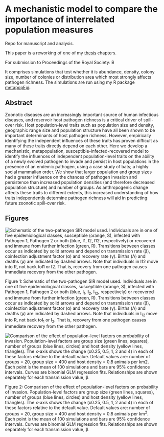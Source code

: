 
A mechanistic model to compare the importance of interrelated population measures
=======================================================================================

Repo for manuscript and analysis.

This paper is a reworking of one of my [thesis](https://github.com/timcdlucas/PhDThesis) chapters.

For submission to Proceedings of the Royal Society: B

It comprises simulations that test whether it is abundance, density, colony size, number of colonies or distribution area which most strongly affects pathogen richness.
The simulations are run using my R package [metapopEpi](https://github.com/timcdlucas/metapopEpi).






Abstract
---------

Zoonotic diseases are an increasingly important source of human infectious diseases, and reservoir host pathogen richness is a critical driver of spill-over risk. 
Host population-level traits such as population size and density, geographic range size and population structure have all been shown to be important determinants of host pathogen richness. 
However, empirically identifying the independent influences of these traits has proven difficult as many of these traits directly depend on each other. 
Here we develop a mechanistic, metapopulation, susceptible-infected-recovered model to identify the influences of independent population-level traits on the ability of a newly evolved pathogen to invade and persist in host populations in the presence of an endemic pathogen, using a case study of bats; a highly social mammalian order. 
We show that larger population and group sizes had a greater influence on the chances of pathogen invasion and persistence than increased population densities (and therefore decreased population structure) and number of groups. 
As anthropogenic change affects these traits to different extents, this increased understanding of how traits independently determine pathogen richness will aid in predicting future zoonotic spill-over risk.





Figures
-------

![
  Schematic of the two-pathogen SIR model used. 
  Individuals are in one of five epidemiological classes, susceptible (orange, S), infected with Pathogen 1, Pathogen 2 or both (blue, I<sub>1</sub>, I<sub>2</sub>, I<sub>12</sub>, respectively) or recovered and immune from further infection (green, R).
  Transitions between classes occur as indicated by solid arrows and depend on transmission rate (β), coinfection adjustment factor (α) and recovery rate (γ).
  Births (Λ)  and deaths (μ) are indicated by dashed arrows.
  Note that individuals in I<sub>12</sub> move into R, not back toI<sub>1</sub> or I<sub>2</sub>. 
  That is, recovery from one pathogen causes immediate recovery from the other pathogen.
](figure/SIRoption1.png)

  Figure 1: Schematic of the two-pathogen SIR model used. 
  Individuals are in one of five epidemiological classes, susceptible (orange, S), infected with Pathogen 1, Pathogen 2 or both (blue, I<sub>1</sub>, I<sub>2</sub>, I<sub>12</sub>, respectively) or recovered and immune from further infection (green, R).
  Transitions between classes occur as indicated by solid arrows and depend on transmission rate (β), coinfection adjustment factor (α) and recovery rate (γ).
  Births (Λ)  and deaths (μ) are indicated by dashed arrows.
  Note that individuals in I<sub>12</sub> move into R, not back toI<sub>1</sub> or I<sub>2</sub>. 
  That is, recovery from one pathogen causes immediate recovery from the other pathogen.



![
Comparison of the effect of population-level factors on probability of invasion. 
Population-level factors are group size (green lines, squares), number of groups (blue lines, circles) and host density (yellow lines, triangles).
The x-axis shows the change (x0.25, 0.5, 1, 2 and 4) in each of these factors  relative to the default value.
Default values are: number of groups = 20, group size = 400 and host density = 0.8 animals per km<sup>2</sup>.
Each point is the mean of 100 simulations and bars are 95% confidence intervals.
Curves are binomial GLM regression fits.
Relationships are shown separately for each transmission value, β.
](figure/plotValueChangeMeans-1.png)

Figure 2: Comparison of the effect of population-level factors on probability of invasion. 
Population-level factors are group size (green lines, squares), number of groups (blue lines, circles) and host density (yellow lines, triangles).
The x-axis shows the change (x0.25, 0.5, 1, 2 and 4) in each of these factors  relative to the default value.
Default values are: number of groups = 20, group size = 400 and host density = 0.8 animals per km<sup>2</sup>.
Each point is the mean of 100 simulations and bars are 95% confidence intervals.
Curves are binomial GLM regression fits.
Relationships are shown separately for each transmission value, β.



